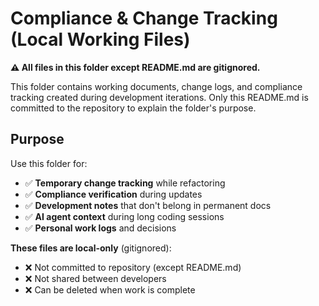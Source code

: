 # Compliance & Change Tracking (Local Working Files)

**⚠️ All files in this folder except README.md are gitignored.**

This folder contains working documents, change logs, and compliance tracking created during development iterations. Only this README.md is committed to the repository to explain the folder's purpose.

## Purpose

Use this folder for:
- ✅ **Temporary change tracking** while refactoring
- ✅ **Compliance verification** during updates
- ✅ **Development notes** that don't belong in permanent docs
- ✅ **AI agent context** during long coding sessions
- ✅ **Personal work logs** and decisions

**These files are local-only** (gitignored):
- ❌ Not committed to repository (except README.md)
- ❌ Not shared between developers
- ❌ Can be deleted when work is complete


